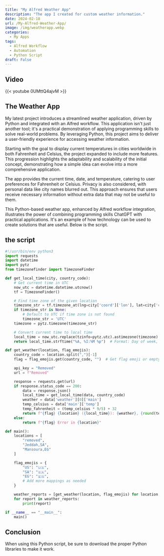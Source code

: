 ```yaml
---
title: "My Alfred Weather App"
description: "The app I created for custom weather information."
date: 2024-02-18
url: /My-Alfred-Weather-App/
image: /img/weatherapp.webp
categories:
  - My Apps
tags:
  - Alfred Workflow
  - Automation
  - Python Script
draft: False
---
```


## Video
{{< youtube 0UMttQ4ajvM >}}

## The Weather App
My latest project introduces a streamlined weather application, driven by Python and integrated with an Alfred workflow. This application isn't just another tool; it's a practical demonstration of applying programming skills to solve real-world problems. By leveraging Python, this project aims to deliver a user-friendly experience for accessing weather information.

Starting with the goal to display current temperatures in cities worldwide in both Fahrenheit and Celsius, the project expanded to include more features. This progression highlights the adaptability and scalability of the initial concept, demonstrating how a simple idea can evolve into a more comprehensive application.

The app provides the current time, date, and temperature, catering to user preferences for Fahrenheit or Celsius. Privacy is also considered, with personal data like city names blurred out. This approach ensures that users receive necessary information without extra data that may not be useful to them.

This Python-based weather app, enhanced by Alfred workflow integration, illustrates the power of combining programming skills ChatGPT with practical applications. It's an example of how technology can be used to create solutions that are useful. Below is the script.

## the script

```Python
#!/usr/bin/env python3
import requests
import datetime
import pytz
from timezonefinder import TimezoneFinder

def get_local_time(city, country_code):
    # Get current time in UTC
    now_utc = datetime.datetime.utcnow()
    tf = TimezoneFinder()

    # Find time zone of the given location
    timezone_str = tf.timezone_at(lng=city['coord']['lon'], lat=city['coord']['lat'])
    if timezone_str is None:
        # Default to UTC if time zone is not found
        timezone_str = 'UTC'
    timezone = pytz.timezone(timezone_str)

    # Convert current time to local time
    local_time = now_utc.replace(tzinfo=pytz.utc).astimezone(timezone)
    return local_time.strftime("%A, %I:%M %p")  # Format: Day of week, HH:MM AM/PM

def get_weather(location, flag_emojis):
    country_code = location.split(",")[-1]
    flag = flag_emojis.get(country_code, "")  # Get flag emoji or empty string if not found

    api_key = "Removed"
    url = f"Removed"

    response = requests.get(url)
    if response.status_code == 200:
        data = response.json()
        local_time = get_local_time(data, country_code)
        weather = data['weather'][0]['main']
        temp_celsius = data['main']['temp']
        temp_fahrenheit = (temp_celsius * 9/5) + 32
        return f"{flag} {location} ({local_time}): {weather}, {round(temp_celsius, 2)}°C | {round(temp_fahrenheit, 2)} °F"
    else:
        return f"{flag} Error in {location}"

def main():
    locations = [
        "removed",
        "Jeddah,SA",
        "Mansoura,EG"
    ]

    flag_emojis = {
        "US": "🇺🇸",
        "SA": "🇸🇦",
        "EG": "🇪🇬",
        # Add more mappings as needed
    }

    weather_reports = [get_weather(location, flag_emojis) for location in locations]
    for report in weather_reports:
        print(report)

if __name__ == "__main__":
    main()

```

## Conclusion
 When using this Python script, be sure to download the proper Python libraries to make it work.